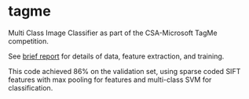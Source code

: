 tagme
=====

Multi Class Image Classifier as part of the CSA-Microsoft TagMe competition.

See [brief report](https://github.com/john316/tagme/tagme.pdf) for details of data, feature extraction, and training. 

This code achieved 86% on the validation set, using sparse coded SIFT features with max pooling for features and multi-class SVM for classification. 
